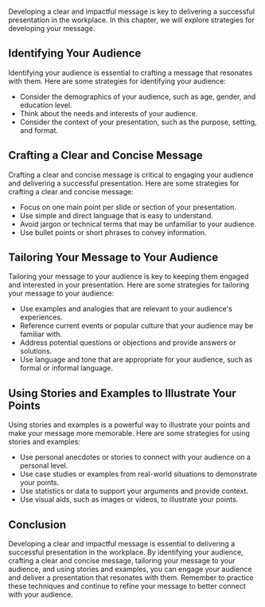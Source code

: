 
Developing a clear and impactful message is key to delivering a successful presentation in the workplace. In this chapter, we will explore strategies for developing your message.

Identifying Your Audience
-------------------------

Identifying your audience is essential to crafting a message that resonates with them. Here are some strategies for identifying your audience:

* Consider the demographics of your audience, such as age, gender, and education level.
* Think about the needs and interests of your audience.
* Consider the context of your presentation, such as the purpose, setting, and format.

Crafting a Clear and Concise Message
------------------------------------

Crafting a clear and concise message is critical to engaging your audience and delivering a successful presentation. Here are some strategies for crafting a clear and concise message:

* Focus on one main point per slide or section of your presentation.
* Use simple and direct language that is easy to understand.
* Avoid jargon or technical terms that may be unfamiliar to your audience.
* Use bullet points or short phrases to convey information.

Tailoring Your Message to Your Audience
---------------------------------------

Tailoring your message to your audience is key to keeping them engaged and interested in your presentation. Here are some strategies for tailoring your message to your audience:

* Use examples and analogies that are relevant to your audience's experiences.
* Reference current events or popular culture that your audience may be familiar with.
* Address potential questions or objections and provide answers or solutions.
* Use language and tone that are appropriate for your audience, such as formal or informal language.

Using Stories and Examples to Illustrate Your Points
----------------------------------------------------

Using stories and examples is a powerful way to illustrate your points and make your message more memorable. Here are some strategies for using stories and examples:

* Use personal anecdotes or stories to connect with your audience on a personal level.
* Use case studies or examples from real-world situations to demonstrate your points.
* Use statistics or data to support your arguments and provide context.
* Use visual aids, such as images or videos, to illustrate your points.

Conclusion
----------

Developing a clear and impactful message is essential to delivering a successful presentation in the workplace. By identifying your audience, crafting a clear and concise message, tailoring your message to your audience, and using stories and examples, you can engage your audience and deliver a presentation that resonates with them. Remember to practice these techniques and continue to refine your message to better connect with your audience.
